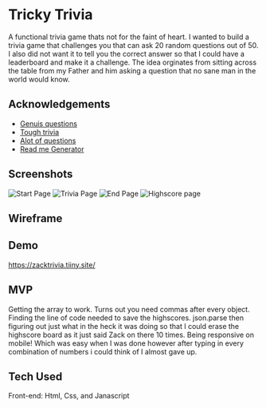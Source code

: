 
# Tricky Trivia

A functional trivia game thats not for the faint of heart. I wanted to build a trivia game that challenges you that can ask 20 random questions out of 50. I also did not want it to tell you the correct answer so that I could have a leaderboard and make it a challenge. The idea orginates from sitting across the table from my Father and him asking a question that no sane man in the world would know.


## Acknowledgements

 - [Genuis questions](https://list25.com)
 - [Tough trivia](https://bestlifeonlione.com)
 - [Alot of questions](https://insider.com)
 - [Read me Generator](https://readme.so)




## Screenshots

![Start Page](https://i.imgur.com/abEXhKi.png)
![Trivia Page](https://i.imgur.com/ufe6xEy.png)
![End Page](https://i.imgur.com/KpxayDI.png)
![Highscore page](https://i.imgur.com/hWJPVsO.png)
## Wireframe
## Demo

https://zacktrivia.tiiny.site/

## MVP

Getting the array to work. Turns out you need commas after every object.
Finding the line of code needed to save the highscores. json.parse then figuring out just what in the heck it was doing so that I could erase the highscore board as it just said Zack on there 10 times.
Being responsive on mobile! Which was easy when I was done however after typing in every combination of numbers i could think of I almost gave up.

## Tech Used
Front-end: Html, Css, and Janascript